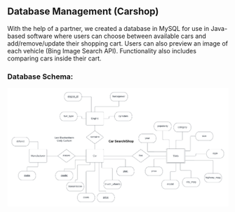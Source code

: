 <h2>Database Management (Carshop)</h2>
<p></p>With the help of a partner, we created a database in MySQL for use in Java-based software where users can choose between available cars and add/remove/update their shopping cart. Users can also preview an image of each vehicle (Bing Image Search API). Functionality also includes comparing cars inside their cart.</p>

<h3>Database Schema:</h3>
<img src="schema.png" />
